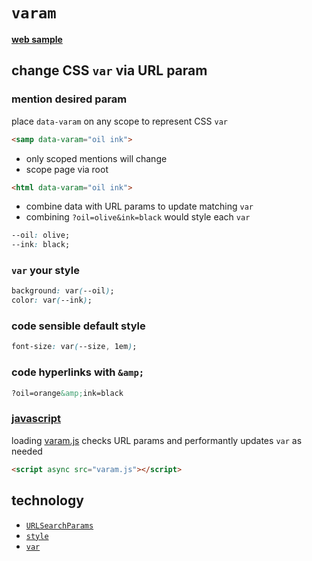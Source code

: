 # `varam`

[**web sample**](https://ryanve.dev/varam)

## change CSS `var` via URL param

### mention desired param

place `data-varam` on any scope to represent CSS `var`

```html
<samp data-varam="oil ink">
```

- only scoped mentions will change
- scope page via root


```html
<html data-varam="oil ink">
```

- combine data with URL params to update matching `var`
- combining `?oil=olive&ink=black` would style each `var`

```css
--oil: olive;
--ink: black;
```

### `var` your style

```css
background: var(--oil);
color: var(--ink);
```

### code sensible default style

```css
font-size: var(--size, 1em);
```

### code hyperlinks with `&amp;`

```html
?oil=orange&amp;ink=black
```

### [javascript](varam.js)

loading [varam.js](varam.js) checks URL params and performantly updates `var` as needed

```html
<script async src="varam.js"></script>
```

## technology

- [`URLSearchParams`](https://mdn.io/URLSearchParams)
- [`style`](https://mdn.io/CSSStyleDeclaration)
- [`var`](https://mdn.io/css-var)
